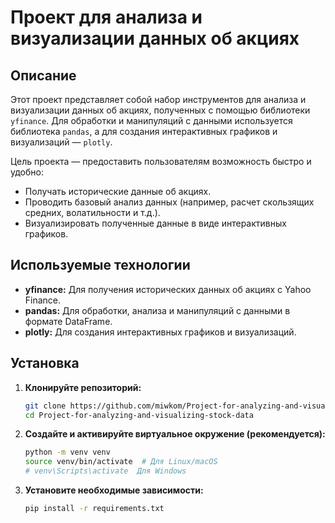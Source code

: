 # Проект для анализа и визуализации данных об акциях

## Описание

Этот проект представляет собой набор инструментов для анализа и визуализации данных об акциях, полученных с помощью библиотеки `yfinance`. Для обработки и манипуляций с данными используется библиотека `pandas`, а для создания интерактивных графиков и визуализаций — `plotly`.

Цель проекта — предоставить пользователям возможность быстро и удобно:

*   Получать исторические данные об акциях.
*   Проводить базовый анализ данных (например, расчет скользящих средних, волатильности и т.д.).
*   Визуализировать полученные данные в виде интерактивных графиков.

## Используемые технологии

*   **yfinance:** Для получения исторических данных об акциях с Yahoo Finance.
*   **pandas:** Для обработки, анализа и манипуляций с данными в формате DataFrame.
*   **plotly:** Для создания интерактивных графиков и визуализаций.

## Установка

1.  **Клонируйте репозиторий:**

    ```bash
    git clone https://github.com/miwkom/Project-for-analyzing-and-visualizing-stock-data.git
    cd Project-for-analyzing-and-visualizing-stock-data
    ```

2.  **Создайте и активируйте виртуальное окружение (рекомендуется):**

    ```bash
    python -m venv venv
    source venv/bin/activate  # Для Linux/macOS
    # venv\Scripts\activate  Для Windows
    ```

3.  **Установите необходимые зависимости:**

    ```bash
    pip install -r requirements.txt
    ```
